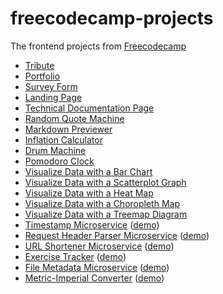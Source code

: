 # freecodecamp-projects

The frontend projects from [Freecodecamp](https://www.freecodecamp.org)

- [Tribute](https://raw.githack.com/paulcarroty/freecodecamp-projects/master/tribute/index.html)
- [Portfolio](https://raw.githack.com/paulcarroty/freecodecamp-projects/master/portfolio/index.html)
- [Survey Form](https://raw.githack.com/paulcarroty/freecodecamp-projects/master/survey-form/index.html)
- [Landing Page](https://raw.githack.com/paulcarroty/freecodecamp-projects/master/landing-page/index.html)
- [Technical Documentation Page](https://raw.githack.com/paulcarroty/freecodecamp-projects/master/technical-documentation-page/index.html)
- [Random Quote Machine](https://rawcdn.githack.com/paulcarroty/freecodecamp-projects/46d42001d12ccba336e3df094778d6f74da249ad/random-quote-machine/index.html)
- [Markdown Previewer](https://raw.githack.com/paulcarroty/freecodecamp-projects/master/markdown-previewer/index.html)
- [Inflation Calculator](https://raw.githack.com/paulcarroty/freecodecamp-projects/master/calculator/index.html)
- [Drum Machine](https://raw.githack.com/paulcarroty/freecodecamp-projects/master/drum-machine/index.html)
- [Pomodoro Clock](https://raw.githack.com/paulcarroty/freecodecamp-projects/master/pomodoro/index.html)
- [Visualize Data with a Bar Chart](https://raw.githack.com/paulcarroty/freecodecamp-projects/master/visualize-data-with-a-bar-chart/index.html)
- [Visualize Data with a Scatterplot Graph](https://raw.githack.com/paulcarroty/freecodecamp-projects/master/visualize-data-with-a-scatterplot-graph/index.html)
- [Visualize Data with a Heat Map](https://raw.githack.com/paulcarroty/freecodecamp-projects/master/visualize-data-with-a-heat-map/index.html)
- [Visualize Data with a Choropleth Map](https://raw.githack.com/paulcarroty/freecodecamp-projects/master/visualize-data-with-a-choropleth-map/index.html)
- [Visualize Data with a Treemap Diagram](https://raw.githack.com/paulcarroty/freecodecamp-projects/master/visualize-data-with-a-treemap-diagram/index.html)
- [Timestamp Microservice](https://github.com/paulcarroty/freecodecamp-projects/blob/master/timestamp-microservice/) ([demo](https://timestamp-microserv1ce.glitch.me/))
- [Request Header Parser Microservice](https://github.com/paulcarroty/freecodecamp-projects/blob/master/request-header-parser-microservice/) ([demo](https://request-header-parser-microserv1ce.glitch.me/))
- [URL Shortener Microservice](https://github.com/paulcarroty/freecodecamp-projects/blob/master/URL-shortener-microservice/) ([demo](https://url-shortener-microserv1ce.glitch.me/))
- [Exercise Tracker](https://github.com/paulcarroty/freecodecamp-projects/blob/master/exercise-tracker/) ([demo](https://exerc1se-tracker.glitch.me/))
- [File Metadata Microservice](https://github.com/paulcarroty/freecodecamp-projects/blob/master/file-metadata-microservice/) ([demo](https://file-metadata-microserv1ce.glitch.me/))
- [Metric-Imperial Converter](https://github.com/paulcarroty/freecodecamp-projects/blob/master/metric-imperial-converter/) ([demo](https://metric-imper1al-converter.glitch.me/))
